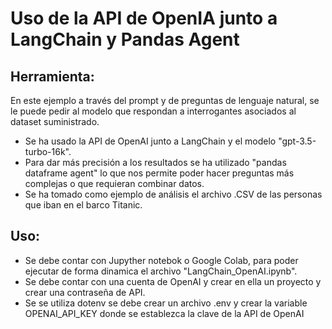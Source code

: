 # Uso de la API de OpenIA junto a LangChain y Pandas Agent
## Herramienta:
En este ejemplo a través del prompt y de preguntas de lenguaje natural, se le puede pedir al modelo que respondan a interrogantes asociados al dataset suministrado. 
* Se ha usado la API de OpenAI junto a LangChain y el modelo "gpt-3.5-turbo-16k".
* Para dar más precisión a los resultados se ha utilizado "pandas dataframe agent" lo que nos permite poder hacer preguntas más complejas o que requieran combinar datos.
* Se ha tomado como ejemplo de análisis el archivo .CSV de las personas que iban en el barco Titanic.
## Uso:
* Se debe contar con Jupyther notebok o Google Colab, para poder ejecutar de forma dinamica el archivo "LangChain_OpenAI.ipynb".
* Se debe contar con una cuenta de OpenAI y crear en ella un proyecto y crear una contraseña de API.
* Se se utiliza dotenv se debe crear un archivo .env y crear la variable OPENAI_API_KEY donde se establezca la clave de la API de OpenAI